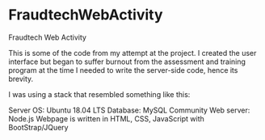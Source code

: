 # FraudtechWebActivity

Fraudtech Web Activity

This is some of the code from my attempt at the project. I created the user interface but began to suffer burnout from the assessment and training program at the time I needed to write the server-side code, hence its brevity.

I was using a stack that resembled something like this:

Server OS: Ubuntu 18.04 LTS
Database: MySQL Community
Web server: Node.js
Webpage is written in HTML, CSS, JavaScript with BootStrap/JQuery

